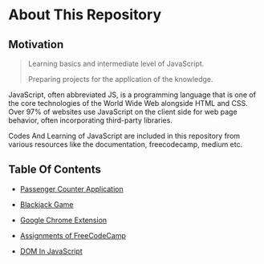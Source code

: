 # About This Repository

## Motivation

> Learning basics and intermediate level of JavaScript.
>
> Preparing projects for the application of the knowledge.

JavaScript, often abbreviated JS, is a programming language that is one of the core technologies of the World Wide Web
alongside HTML and CSS. Over 97% of websites use JavaScript on the client side for web page behavior, often incorporating third-party libraries.<br>

Codes And Learning of JavaScript are included in this repository from various resources like the documentation, freecodecamp,
medium etc.

## Table Of Contents

- [Passenger Counter Application](https://github.com/aaditya29/JavaScript-Tutorials/tree/master/1.%20Passenger%20Counter%20Application)

* [Blackjack Game](https://github.com/aaditya29/JavaScript-Tutorials/tree/master/2.%20Blackjack%20Game)

* [Google Chrome Extension](https://github.com/aaditya29/JavaScript-Tutorials/tree/master/3.%20Google%20Chrome%20Extension)

* [Assignments of FreeCodeCamp](https://github.com/aaditya29/JavaScript-Tutorials/tree/master/Assignments)

* [DOM In JavaScript](https://github.com/aaditya29/JavaScript-Tutorials/tree/master/4.%20DOM%20In%20JavaScript)
